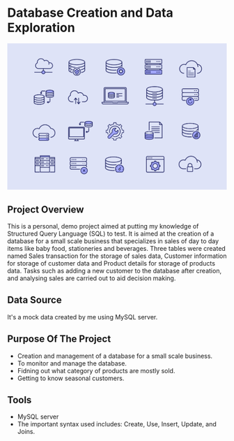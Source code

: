 # Database Creation and Data Exploration

![](creative_databse.png)

## Project Overview
   This is a personal, demo project aimed at putting my knowledge of Structured Query Language (SQL) to test. It is aimed at the creation of a database for a small scale business that specializes in sales of day to day items like baby food, stationeries and beverages. Three tables were created named Sales transaction for the storage of sales data, Customer information for storage of customer data and Product details for storage of products data. Tasks such as adding a new customer to the database after creation, and analysing sales are carried out to aid decision making.

## Data Source
  It's a mock data created by me using MySQL server.

  ## Purpose Of The Project
  - Creation and management of a database for a small scale business.
  - To monitor and manage the database.
  - Fidning out what category of products are mostly sold.
  - Getting to know seasonal customers.

  ## Tools
  - MySQL server
  - The important syntax used includes: Create, Use, Insert, Update, and Joins.



  

  




